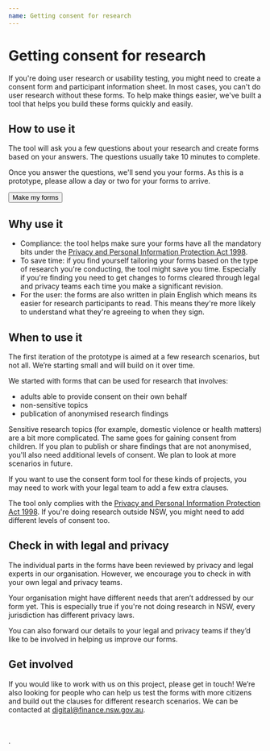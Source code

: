 ```yaml
---
name: Getting consent for research
---
```

# Getting consent for research

If you're doing user research or usability testing, you might need to create a consent form and participant information sheet.
In most cases, you can't do user research without these forms. To help make things easier, we've built a tool that helps you build these forms quickly and easily. 


## How to use it

The tool will ask you a few questions about your research and create forms based on your answers. The questions usually take 10 minutes to complete. 

Once you answer the questions, we'll send you your forms. As this is a prototype, please allow a day or two for your forms to arrive.

<p>
	   <a href="https://docs.google.com/forms/d/e/1FAIpQLSdPAvNyaF5DZrNJOBTN43CAgSkKqB2cyodeTt8YV6fVyqu61A/viewform?usp=sf_link">
     <button class="au-btn">Make my forms</button>
  </a>	    
</p>

## Why use it

- Compliance: the tool helps make sure your forms have all the mandatory bits under the [Privacy and Personal Information Protection Act   1998](https://www.legislation.nsw.gov.au/#/view/act/1998/133). 
- To save time: if you find yourself tailoring your forms based on the type of research you're conducting, the tool might save you time.   Especially if you're finding you need to get changes to forms cleared through legal and privacy teams each time you make a significant   revision. 
- For the user: the forms are also written in plain English which means its easier for research participants to read. This means they're   more likely to understand what they're agreeing to when they sign. 


## When to use it 

The first iteration of the prototype is aimed at a few research scenarios, but not all. We’re starting small and will build on it over time. 

We started with forms that can be used for research that involves:

-	adults able to provide consent on their own behalf 
-	non-sensitive topics
-	publication of anonymised research findings

Sensitive research topics (for example, domestic violence or health matters) are a bit more complicated. The same goes for gaining consent from children. If you plan to publish or share findings that are not anonymised, you'll also need additional levels of consent. We plan to look at more scenarios in future. 

If you want to use the consent form tool for these kinds of projects, you may need to work with your legal team to add a few extra clauses. 

The tool only complies with the [Privacy and Personal Information Protection Act 1998](https://www.legislation.nsw.gov.au/#/view/act/1998/133). If you're doing research outside NSW, you might need to add different levels of consent too.

## Check in with legal and privacy 

The individual parts in the forms have been reviewed by privacy and legal experts in our organisation. However, we encourage you to check in with your own legal and privacy teams. 

Your organisation might have different needs that aren’t addressed by our form yet. This is especially true if you're not doing research in NSW, every jurisdiction has different privacy laws.

You can also forward our details to your legal and privacy teams if they’d like to be involved in helping us improve our forms. 

## Get involved 

If you would like to work with us on this project, please get in touch! We’re also looking for people who can help us test the forms with more citizens and build out the clauses for different research scenarios. We can be contacted at <a href="mailto:digital@finance.nsw.gov.au?subject=Consent in research">digital@finance.nsw.gov.au</a>.
<p>&nbsp;</p>.
